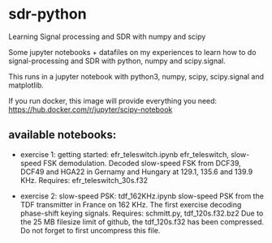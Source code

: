 # sdr-python
Learning Signal processing and SDR with numpy and scipy

Some jupyter notebooks + datafiles on my experiences to learn how to do signal-processing and SDR with python, numpy and scipy.signal.

This runs in a jupyter notebook with python3, numpy, scipy, scipy.signal and matplotlib.

If you run docker, this image will provide everything you need:
https://hub.docker.com/r/jupyter/scipy-notebook

## available notebooks:
- exercise 1: getting started: efr_teleswitch.ipynb
 efr_teleswitch, slow-speed FSK demodulation.
 Decoded slow-speed FSK from DCF39, DCF49 and HGA22 in Gernamy and Hungary at 129.1, 135.6 and 139.9 KHz.
 Requires: efr_teleswitch_30s.f32

- exercise 2: slow-speed PSK: tdf_162KHz.ipynb
 slow-speed PSK from the TDF transmitter in France on 162 KHz.
 The first exercise decoding phase-shift keying signals.
 Requires: schmitt.py, tdf_120s.f32.bz2
 Due to the 25 MB filesize limit of github, the tdf_120s.f32 has been compressed. Do not forget to first uncompress this file.

